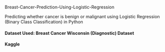 Breast-Cancer-Prediction-Using-Logistic-Regression

Predicting whether cancer is benign or malignant using Logistic Regression (Binary Class Classification) in Python

#### Dataset Used: Breast Cancer Wisconsin (Diagnostic) Dataset
#### Kaggle
